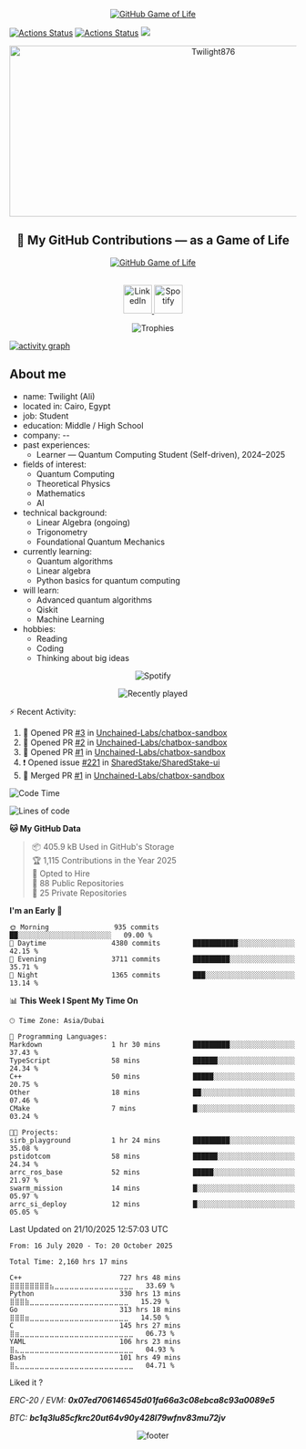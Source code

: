 <p align="center">
  <a href="https://github4life.herokuapp.com/Twilight876">
    <img src="https://github4life.herokuapp.com/Twilight876.gif?z=6" alt="GitHub Game of Life" />
  </a>
</p>

[![Actions Status](https://github.com/Twilight876/Twilight876/workflows/wakatime-stats/badge.svg)](https://github.com/Twilight876/Twilight876/actions)
[![Actions Status](https://github.com/Twilight876/Twilight876/workflows/update-gh-activity/badge.svg)](https://github.com/Twilight876/Twilight876/actions)
![](https://visitor-badge.glitch.me/badge?page_id=Twilight876.Twilight876)

<p align="center">
  <img src="https://socialify.git.ci/Twilight876/Twilight876/image?font=Source%20Code%20Pro&forks=1&issues=1&language=1&name=1&owner=1&pattern=Plus&pulls=1&stargazers=1&theme=Dark" alt="Twilight876" width="700" height="300" />
</p>

<h2 align="center">🧬 My GitHub Contributions — as a Game of Life</h2>

<p align="center">
  <a href="https://github4life.herokuapp.com/Twilight876">
    <img src="https://github4life.herokuapp.com/Twilight876.gif?z=6" alt="GitHub Game of Life">
  </a>
</p>

<p align="center">
  <br/>
  <a href="#">
    <img alt="LinkedIn" width="50px" src="https://user-images.githubusercontent.com/43545812/144035037-0f415fc7-9f96-4517-a370-ccc6e78a714b.png" />
  </a>
  <a href="#">
    <img alt="Spotify" width="50px" src="https://user-images.githubusercontent.com/43545812/144035120-1ad5169b-91c7-4078-bef9-6a82c733f373.png" />
  </a>
  <br/>
</p>

<p align="center">
  <img align="center" src="https://github-profile-trophy.vercel.app/?username=Twilight876&theme=onedark&column=-1" alt="Trophies" />
</p>

[![activity graph](https://github-readme-activity-graph.vercel.app/graph?username=Twilight876&theme=github-dark-dimmed&custom_title=Twilight%20Activity%20Graph&hide_border=true)](https://github.com/ashutosh00710/github-readme-activity-graph)

## About me
- name: Twilight (Ali)
- located in: Cairo, Egypt
- job: Student
- education: Middle / High School
- company: --
- past experiences:
  - Learner — Quantum Computing Student (Self-driven), 2024–2025
- fields of interest:
  - Quantum Computing
  - Theoretical Physics
  - Mathematics
  - AI
- technical background:
  - Linear Algebra (ongoing)
  - Trigonometry
  - Foundational Quantum Mechanics
- currently learning:
  - Quantum algorithms
  - Linear algebra
  - Python basics for quantum computing
- will learn:
  - Advanced quantum algorithms
  - Qiskit
  - Machine Learning
- hobbies:
  - Reading
  - Coding
  - Thinking about big ideas

<p align="center">
  <img src="https://spotify-github-profile.kittinanx.com/api/view?uid=11147618695&cover_image=true&theme=novatorem&show_offline=true&background_color=121212&interchange=false&bar_color=53b14f&bar_color_cover=false" alt="Spotify" />
</p>

<p align="center">
  <img src="https://spotify-recently-played-readme.vercel.app/api?user=11147618695&count=5" alt="Recently played" />
</p>

:zap: Recent Activity:

<!--START_SECTION:activity-->
1. 💪 Opened PR [#3](undefined) in [Unchained-Labs/chatbox-sandbox](https://github.com/Unchained-Labs/chatbox-sandbox)
2. 💪 Opened PR [#2](undefined) in [Unchained-Labs/chatbox-sandbox](https://github.com/Unchained-Labs/chatbox-sandbox)
3. 💪 Opened PR [#1](undefined) in [Unchained-Labs/chatbox-sandbox](https://github.com/Unchained-Labs/chatbox-sandbox)
4. ❗ Opened issue [#221](https://github.com/SharedStake/SharedStake-ui/issues/221) in [SharedStake/SharedStake-ui](https://github.com/SharedStake/SharedStake-ui)
5. 🎉 Merged PR [#1](https://github.com/Unchained-Labs/chatbox-sandbox/pull/1) in [Unchained-Labs/chatbox-sandbox](https://github.com/Unchained-Labs/chatbox-sandbox)
<!--END_SECTION:activity-->

<!--START_SECTION:waka-->
![Code Time](http://img.shields.io/badge/Code%20Time-2%2C160%20hrs%2013%20mins-blue)

![Lines of code](https://img.shields.io/badge/From%20Hello%20World%20I%27ve%20Written-76.3%20million%20lines%20of%20code-blue)

**🐱 My GitHub Data** 

> 📦 405.9 kB Used in GitHub's Storage  
> 🏆 1,115 Contributions in the Year 2025  
> 💼 Opted to Hire  
> 📜 88 Public Repositories  
> 🔑 25 Private Repositories

**I'm an Early 🐤**

```text
🌞 Morning                935 commits         ██░░░░░░░░░░░░░░░░░░░░░░░   09.00 % 
🌆 Daytime                4380 commits        ███████████░░░░░░░░░░░░░░   42.15 % 
🌃 Evening                3711 commits        █████████░░░░░░░░░░░░░░░░   35.71 % 
🌙 Night                  1365 commits        ███░░░░░░░░░░░░░░░░░░░░░░   13.14 % 
```

📊 **This Week I Spent My Time On** 

```text
🕑︎ Time Zone: Asia/Dubai

💬 Programming Languages: 
Markdown                 1 hr 30 mins        █████████░░░░░░░░░░░░░░░░   37.43 % 
TypeScript               58 mins             ██████░░░░░░░░░░░░░░░░░░░   24.34 % 
C++                      50 mins             █████░░░░░░░░░░░░░░░░░░░░   20.75 % 
Other                    18 mins             ██░░░░░░░░░░░░░░░░░░░░░░░   07.46 % 
CMake                    7 mins              █░░░░░░░░░░░░░░░░░░░░░░░░   03.24 % 

🐱‍💻 Projects: 
sirb_playground          1 hr 24 mins        █████████░░░░░░░░░░░░░░░░   35.08 % 
pstidotcom               58 mins             ██████░░░░░░░░░░░░░░░░░░░   24.34 % 
arrc_ros_base            52 mins             █████░░░░░░░░░░░░░░░░░░░░   21.97 % 
swarm_mission            14 mins             █░░░░░░░░░░░░░░░░░░░░░░░░   05.97 % 
arrc_si_deploy           12 mins             █░░░░░░░░░░░░░░░░░░░░░░░░   05.05 % 
```

 Last Updated on 21/10/2025 12:57:03 UTC
<!--END_SECTION:waka-->

<!--START_SECTION:waka-simple-->
```text
From: 16 July 2020 - To: 20 October 2025

Total Time: 2,160 hrs 17 mins

C++                        727 hrs 48 mins ⣿⣿⣿⣿⣿⣿⣿⣿⣦⣀⣀⣀⣀⣀⣀⣀⣀⣀⣀⣀⣀⣀⣀⣀⣀   33.69 %
Python                     330 hrs 13 mins ⣿⣿⣿⣷⣀⣀⣀⣀⣀⣀⣀⣀⣀⣀⣀⣀⣀⣀⣀⣀⣀⣀⣀⣀   15.29 %
Go                         313 hrs 18 mins ⣿⣿⣿⣶⣀⣀⣀⣀⣀⣀⣀⣀⣀⣀⣀⣀⣀⣀⣀⣀⣀⣀⣀⣀   14.50 %
C                          145 hrs 27 mins ⣿⣶⣀⣀⣀⣀⣀⣀⣀⣀⣀⣀⣀⣀⣀⣀⣀⣀⣀⣀⣀⣀⣀⣀⣀   06.73 %
YAML                       106 hrs 23 mins ⣿⣄⣀⣀⣀⣀⣀⣀⣀⣀⣀⣀⣀⣀⣀⣀⣀⣀⣀⣀⣀⣀⣀⣀⣀   04.93 %
Bash                       101 hrs 49 mins ⣿⣄⣀⣀⣀⣀⣀⣀⣀⣀⣀⣀⣀⣀⣀⣀⣀⣀⣀⣀⣀⣀⣀⣀⣀   04.71 %
```
<!--END_SECTION:waka-simple-->

Liked it ?

*ERC-20 / EVM: **0x07ed706146545d01fa66a3c08ebca8c93a0089e5***

*BTC: **bc1q3lu85cfkrc20ut64v90y428l79wfnv83mu72jv***

<p align="center">
  <img src="https://capsule-render.vercel.app/api?type=waving&color=gradient&height=60&section=footer" alt="footer"/>
</p>
